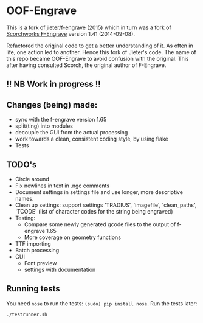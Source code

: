 # OOF-Engrave

This is a fork of [jieter/f-engrave](https://github.com/jieter/f-engrave) (2015) 
which in turn was a fork of [Scorchworks F-Engrave](http://www.scorchworks.com/Fengrave/fengrave.html) version 1.41 (2014-09-08).

Refactored the original code to get a better understanding of it. As often in life, one action led to another. Hence this fork of Jieter's code.
The name of this repo became OOF-Engrave to avoid confusion with the original. This after having consulted Scorch, the original author of F-Engrave.

## !! NB Work in progress !!

## Changes (being) made:
 - sync with the f-engrave version 1.65
 - split(ting) into modules
 - decouple the GUI from the actual processing
 - work towards a clean, consistent coding style, by using flake
 - Tests

## TODO's
 - Circle around
 - Fix newlines in text in .ngc comments
 - Document settings in settings file and use longer, more descriptive names.
 - Clean up settings: support settings 'TRADIUS', 'imagefile', 'clean_paths',  'TCODE' (list of character codes for the string being engraved)
 - Testing:
 	- Compare some newly generated gcode files to the output of f-engrave 1.65
 	- More coverage on geometry functions
 - TTF importing
 - Batch processing
 - GUI
 	- Font preview
 	- settings with documentation

## Running tests

You need `nose` to run the tests: `(sudo) pip install nose`. Run the tests later:
```
./testrunner.sh
```
